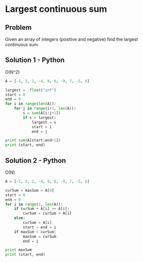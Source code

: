 # Largest continuous sum

## Problem
Given an array of integers (positive and negative) find the largest continuous sum.

## Solution 1 - Python
O(N^2)
```python
A = [-1, 3, 2, -4, 8, 0, -9, 7, -5, 6]

largest = -float("inf")
start = 0
end = 0
for i in range(len(A)):
    for j in range(i+1, len(A)):
        s = sum(A[i:j+1])
        if s > largest:
            largest = s
            start = i
            end = j

print sum(A[start:end+1])
print (start, end)
```

## Solution 2 - Python
O(N)
```python
A = [-1, 3, 2, -4, 8, 0, -9, 7, -5, 6]

curSum = maxSum = A[0]
start = 0
end = 0
for i in range(1, len(A)):
    if curSum + A[i] >= A[i]:
        curSum = curSum + A[i]
    else:
        curSum = A[i]
        start = end = i
    if maxSum < curSum:
        maxSum = curSum
        end = i

print maxSum
print (start, end)
```